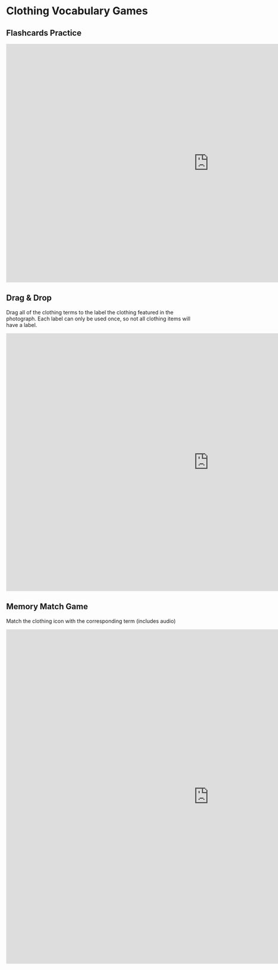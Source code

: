 <h1>Clothing Vocabulary Games</h1>
<h2>Flashcards Practice</h2>
<iframe src="https://h5p.org/h5p/embed/655258" width="1090" height="642" frameborder="0" allowfullscreen="allowfullscreen"></iframe><script src="https://h5p.org/sites/all/modules/h5p/library/js/h5p-resizer.js" charset="UTF-8"></script>
<br>
<h2>Drag & Drop</h2>
<p>Drag all of the clothing terms to the label the clothing featured in the photograph. Each label can only be used once, so not all clothing items will have a label.</p>
<iframe src="https://h5p.org/h5p/embed/675470" width="1090" height="694" frameborder="0" allowfullscreen="allowfullscreen">
</iframe><script src="https://h5p.org/sites/all/modules/h5p/library/js/h5p-resizer.js" charset="UTF-8"></script>
<br>
<h2>Memory Match Game</h2>
<p>Match the clothing icon with the corresponding term (includes audio)</p>
<iframe src="https://h5p.org/h5p/embed/655291" width="1090" height="900" frameborder="0" allowfullscreen="allowfullscreen"></iframe><script src="https://h5p.org/sites/all/modules/h5p/library/js/h5p-resizer.js" charset="UTF-8"></script>
